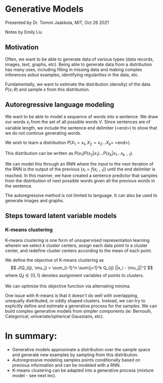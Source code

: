 # Generative Models
Presented by Dr. Tommi Jaakkola, MIT, Oct 26 2021

Notes by Emily Liu

## Motivation
Often, we want to be able to generate data of various types (data records, images, text, graphs, etc). Being able to generate data from a distribution has many uses, including filling in missing data and making complex inferences aobut examples, identifying regularities in the data, etc.

Fundamentally, we want to estimate the distribution (density) of the data $P(x; \theta)$ and sample $x$ from this distribution.

## Autoregressive language modeling
We want to be able to model a sequence of words into a sentence. We draw our words $x_i$ from the set of all possible words $V$. Since sentences are of variable length, we include the sentence end delimiter (\<end\>) to show that we do not continue generating words.

We wish to learn a distribution $P(X_1 = x_1, X_2 = x_2 ... X_k =$ \<end\>$)$.

This distribution can be written as $P(x_1)P(x_2 | x_1) ... P(x_k | x_1 ... x_{k-1})$.

We can model this through an RNN where the input to the next iteration of the RNN is the output of the previous ($x_i = f(x_{i-1})$) until the end delimiter is reached. In this manner, we have created a sentence predictor that samples from the distribution of next possible words given all the previous words in the sentence.

The autoregressive method is not limited to language. It can also be used to generate images and graphs.

## Steps toward latent variable models

### K-means clustering
K-means clustering is one form of unsupervised representation learning wherein we select $k$ cluster centers, assign each data point to a cluster center, and redefine cluster centers according to the mean of each point.

We define the objective of K-means clustering as
$$
J(Q_{ij}, \mu_j) = \sum_{i-1}^n \sum{j=1}^k Q_{ij} ||x_i - \mu_j||^2
$$
where $Q_ij \in \{0,1\}$ denotes assignment variables of points to clusters.

We can optimize this objective function via alternating minima.

One issue with K-means is that it doesn't do well with overlapping, unequally distributed, or oddly shaped clusters. Instead, we can try to explicitly define and estimate a generative process for the samples. We can build complex generative models from simpler components (ie: Bernoulli, Categorical, univariate/spherical Gaussians, etc).

# In summary:
- Generative models approximate a distribution over the sample space and generate new examples by sampling from this distribution.
- Autoregressive modeling samples points conditionally based on previous information and can be modeled with a RNN.
- K-means clustering can be adapted into a generative process (mixture model - see next lec).